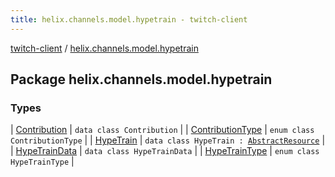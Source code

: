 ```yaml
---
title: helix.channels.model.hypetrain - twitch-client
---
```


[twitch-client](../index.html) / [helix.channels.model.hypetrain](./index.html)

## Package helix.channels.model.hypetrain

### Types

| [Contribution](-contribution/index.html) | `data class Contribution` |
| [ContributionType](-contribution-type/index.html) | `enum class ContributionType` |
| [HypeTrain](-hype-train/index.html) | `data class HypeTrain : `[`AbstractResource`](../helix.http.model/-abstract-resource/index.html) |
| [HypeTrainData](-hype-train-data/index.html) | `data class HypeTrainData` |
| [HypeTrainType](-hype-train-type/index.html) | `enum class HypeTrainType` |

